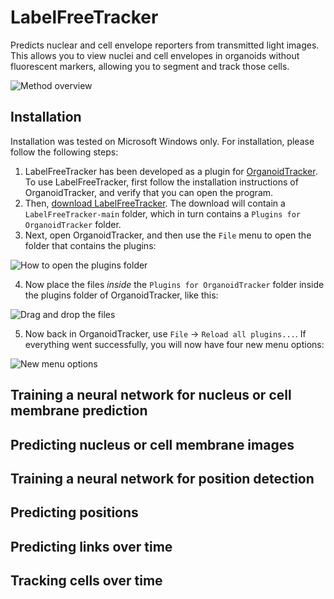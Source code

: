 # LabelFreeTracker
Predicts nuclear and cell envelope reporters from transmitted light images. This allows you to view nuclei and cell envelopes in organoids without fluorescent markers, allowing you to segment and track those cells.

![Method overview](https://user-images.githubusercontent.com/1462188/222784969-bc1b02a0-a0a3-459c-92c9-10b9cc5e16a4.png)

## Installation
Installation was tested on Microsoft Windows only. For installation, please follow the following steps:

1. LabelFreeTracker has been developed as a plugin for [OrganoidTracker](https://github.com/jvzonlab/OrganoidTracker). To use LabelFreeTracker, first follow the installation instructions of OrganoidTracker, and verify that you can open the program.
2. Then, [download LabelFreeTracker](https://github.com/jvzonlab/LabelFreeTracker/archive/refs/heads/main.zip). The download will contain a `LabelFreeTracker-main` folder, which in turn contains a `Plugins for OrganoidTracker` folder.
3. Next, open OrganoidTracker, and then use the `File` menu to open the folder that contains the plugins:

  ![How to open the plugins folder](https://user-images.githubusercontent.com/1462188/222796147-380612db-54da-44ab-aebe-f7825a02643f.png)

4. Now place the files *inside* the `Plugins for OrganoidTracker` folder inside the plugins folder of OrganoidTracker, like this:

  ![Drag and drop the files](https://user-images.githubusercontent.com/1462188/222797179-22a5e81e-feb9-41d0-8023-281a917e67ec.png)

5. Now back in OrganoidTracker, use `File` -> `Reload all plugins...`. If everything went successfully, you will now have four new menu options:

  ![New menu options](https://user-images.githubusercontent.com/1462188/222797841-2730abd9-0af1-485e-975d-089559a4ff87.png)


## Training a neural network for nucleus or cell membrane prediction



## Predicting nucleus or cell membrane images



## Training a neural network for position detection



## Predicting positions


## Predicting links over time



## Tracking cells over time

